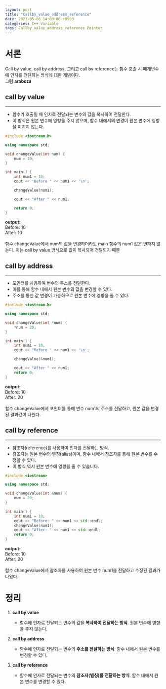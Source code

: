 ```yaml
---
layout: post
title: "Callby_value_address_reference"
date: 2023-05-06 14:00:00 +0900
categories: C++ Variable
tags: Callby_value_address_reference Pointer
---
```


# 서론
Call by value, call by address, 그리고 call by reference는 함수 호출 시 매개변수에 인자를 전달하는 방식에 대한 개념이다. <br/>
그럼 **araboza**

## call by value
-----------
- 함수가 호출될 때 인자로 전달되는 변수의 값을 복사하여 전달한다. 
- 이 방식은 원본 변수에 영향을 주지 않으며, 함수 내에서의 변경이 원본 변수에 영향을 미치지 않는다.

```cpp
#include <iostream.h>

using namespace std;

void changeValue(int num) {
    num = 20;
}

int main() {
    int num1 = 10;
    cout << "Before " << num1 << '\n';

    changeValue(num1);

    cout << "After " << num1;

    return 0;
}
```
**output:** <br/>
Before: 10 <br/>
After: 10 <br/><br/>
함수 changeValue에서 num의 값을 변경하더라도 main 함수의 num1 값은 변하지 않는다. 이는 call by value 방식으로 값이 복사되어 전달되기 때문

## call by address
--------------
- 포인터를 사용하여 변수의 주소를 전달한다.
- 이를 통해 함수 내에서 원본 변수의 값을 변경할 수 있다. 
- 주소를 통한 값 변경이 가능하므로 원본 변수에 영향을 줄 수 있다.

```cpp
#include <iostream.h>

using namespace std;

void changeValue(int *num) {
    *num = 20;
}

int main() {
    int num1 = 10;
    cout << "Before " << num1 << '\n';

    changeValue(&num1);

    cout << "After " << num1;
    return 0;
}
```
**output:** <br/>
Before: 10<br/>
After: 20<br/><br/>
함수 changeValue에서 포인터를 통해 변수 num1의 주소를 전달하고, 원본 값을 변경된 결과값이 나왔다.

## call by reference
----------
- 참조자(reference)를 사용하여 인자를 전달하는 방식. 
- 참조자는 원본 변수의 별칭(alias)이며, 함수 내에서 참조자를 통해 원본 변수를 수정할 수 있다. 
- 이 방식 역시 원본 변수에 영향을 줄 수 있습니다.

```cpp
#include <iostream>

using namespace std;

void changeValue(int &num) {
    num = 20;
}

int main() {
    int num1 = 10;
    cout << "Before: " << num1 << std::endl;
    changeValue(num1);
    cout << "After: " << num1 << std::endl;
    return 0;
}
```
**output:** <br/>
Before: 10<br/>
After: 20<br/><br/>
함수 changeValue에서 참조자를 사용하여 원본 변수 num1을 전달하고 수정된 결과가 나왔다.

# 정리
1. **call by value**
    - 함수에 인자로 전달되는 변수의 값을 **복사하여 전달하는 방식**. 원본 변수에 영향을 주지 않는다.

2. **call by address**
    - 함수에 인자로 전달되는 변수의 **주소를 전달하는 방식**. 함수 내에서 원본 변수를 변경할 수 있다.

3. **call by reference**
    - 함수에 인자로 전달되는 변수의 **참조자(별칭)를 전달하는 방식**. 함수 내에서 원본 변수를 변경할 수 있다.